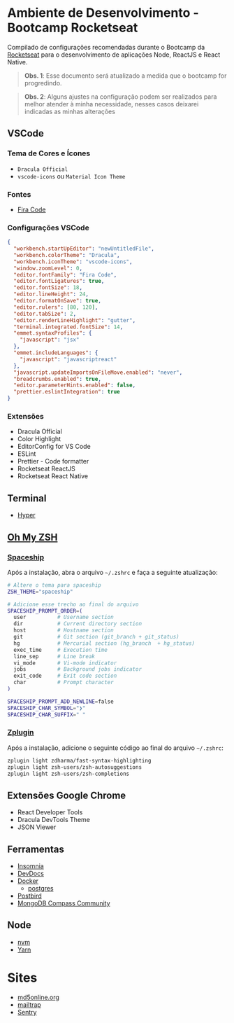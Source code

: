 # Ambiente de Desenvolvimento - Bootcamp Rocketseat

Compilado de configurações recomendadas durante o Bootcamp da [Rocketseat](https://github.com/Rocketseat) para o desenvolvimento de aplicações Node, ReactJS e React Native.

> **Obs. 1**: Esse documento será atualizado a medida que o bootcamp for progredindo.

> **Obs. 2**: Alguns ajustes na configuração podem ser realizados para melhor atender à minha necessidade, nesses casos deixarei indicadas as minhas alterações

## VSCode

### Tema de Cores e Ícones

- `Dracula Official`
- `vscode-icons` ou `Material Icon Theme`

### Fontes

- [Fira Code](https://github.com/tonsky/FiraCode)

### Configurações VSCode

```json
{
  "workbench.startUpEditor": "newUntitledFile",
  "workbench.colorTheme": "Dracula",
  "workbench.iconTheme": "vscode-icons",
  "window.zoomLevel": 0,
  "editor.fontFamily": "Fira Code",
  "editor.fontLigatures": true,
  "editor.fontSize": 18,
  "editor.lineHeight": 24,
  "editor.formatOnSave": true,
  "editor.rulers": [80, 120],
  "editor.tabSize": 2,
  "editor.renderLineHighlight": "gutter",
  "terminal.integrated.fontSize": 14,
  "emmet.syntaxProfiles": {
    "javascript": "jsx"
  },
  "emmet.includeLanguages": {
    "javascript": "javascriptreact"
  },
  "javascript.updateImportsOnFileMove.enabled": "never",
  "breadcrumbs.enabled": true,
  "editor.parameterHints.enabled": false,
  "prettier.eslintIntegration": true
}
```

### Extensões

- Dracula Official
- Color Highlight
- EditorConfig for VS Code
- ESLint
- Prettier - Code formatter
- Rocketseat ReactJS
- Rocketseat React Native

## Terminal

- [Hyper](https://hyper.is/)

## [Oh My ZSH](https://ohmyz.sh/)

### [Spaceship](https://github.com/denysdovhan/spaceship-prompt)

Após a instalação, abra o arquivo `~/.zshrc` e faça a seguinte atualização:

```bash
# Altere o tema para spaceship
ZSH_THEME="spaceship"

# Adicione esse trecho ao final do arquivo
SPACESHIP_PROMPT_ORDER=(
  user          # Username section
  dir           # Current directory section
  host          # Hostname section
  git           # Git section (git_branch + git_status)
  hg            # Mercurial section (hg_branch  + hg_status)
  exec_time     # Execution time
  line_sep      # Line break
  vi_mode       # Vi-mode indicator
  jobs          # Background jobs indicator
  exit_code     # Exit code section
  char          # Prompt character
)

SPACESHIP_PROMPT_ADD_NEWLINE=false
SPACESHIP_CHAR_SYMBOL="❯"
SPACESHIP_CHAR_SUFFIX=" "
```

### [Zplugin](https://github.com/zdharma/zplugin)

Após a instalação, adicione o seguinte código ao final do arquivo `~/.zshrc`:

```bash
zplugin light zdharma/fast-syntax-highlighting
zplugin light zsh-users/zsh-autosuggestions
zplugin light zsh-users/zsh-completions
```

## Extensões Google Chrome

- React Developer Tools
- Dracula DevTools Theme
- JSON Viewer

## Ferramentas

- [Insomnia](https://insomnia.rest/)
- [DevDocs](https://devdocs.egoist.sh/)
- [Docker](https://docs.docker.com/install/)
  - [postgres](https://hub.docker.com/_/postgres)
- [Postbird](https://electronjs.org/apps/postbird)
- [MongoDB Compass Community](https://www.mongodb.com/download-center/compass)

## Node

- [nvm](https://github.com/nvm-sh/nvm)
- [Yarn](https://yarnpkg.com/)

# Sites

- [md5online.org](https://www.md5online.org/)
- [mailtrap](https://mailtrap.io/)
- [Sentry](https://sentry.io/)
